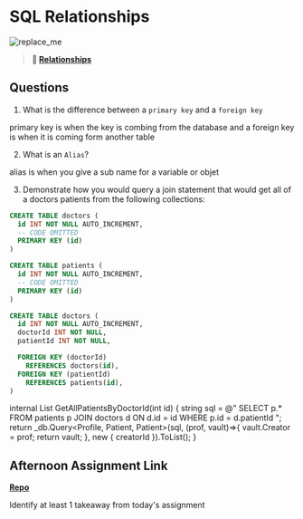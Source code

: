 # SQL Relationships

![replace_me](https://codeworks.blob.core.windows.net/public/assets/img/illustrations/placeholder.svg)

> **📖 [Relationships](https://codeworksacademy.com/fs-student-guide/resources/wk11/02-MySQL-Relationships)**

## Questions

1. What is the difference between a `primary key` and a `foreign key`

primary key is when the key is combing from the database and a foreign key is when it is coming form another table 

2. What is an `Alias`?

alias is when you give a sub name for a variable or objet

3. Demonstrate how you would query a join statement that would get all of a doctors patients from the following collections:

```SQL
CREATE TABLE doctors (
  id INT NOT NULL AUTO_INCREMENT,
  -- CODE OMITTED
  PRIMARY KEY (id)
)

CREATE TABLE patients (
  id INT NOT NULL AUTO_INCREMENT,
  -- CODE OMITTED
  PRIMARY KEY (id)
)

CREATE TABLE doctors (
  id INT NOT NULL AUTO_INCREMENT,
  doctorId INT NOT NULL,
  patientId INT NOT NULL,

  FOREIGN KEY (doctorId)
    REFERENCES doctors(id),
  FOREIGN KEY (patientId)
    REFERENCES patients(id),
)

```

internal List<Patient> GetAllPatientsByDoctorId(int id)
    {
       string sql = @"
      SELECT
      p.*
      FROM patients p
      JOIN doctors d ON d.id = id 
      WHERE p.id = d.patientId
      ";
      return _db.Query<Profile, Patient, Patient>(sql, (prof, vault)=>{
        vault.Creator = prof;
        return vault;
      }, new { creatorId }).ToList();
    }

## Afternoon Assignment Link

**[Repo](https://github.com/alldaynik/<ASSIGNMENT_REPO>)**

Identify at least 1 takeaway from today's assignment
